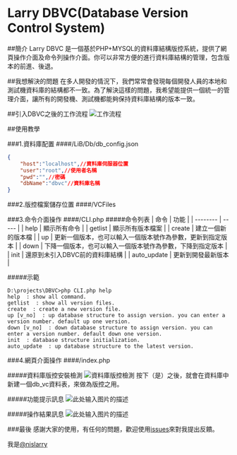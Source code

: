 # Larry DBVC(Database Version Control System)

##簡介
Larry DBVC 是一個基於PHP+MYSQL的資料庫結構版控系統，提供了網頁操作介面及命令列操作介面。你可以非常方便的進行資料庫結構的管理，包含版本的前進、後退。

##我想解決的問題
在多人開發的情況下，我們常常會發現每個開發人員的本地和測試機資料庫的結構都不一致。為了解決這樣的問題，我希望能提供一個統一的管理介面，讓所有的開發機、測試機都能夠保持資料庫結構的版本一致。

##引入DBVC之後的工作流程
![工作流程][1]



##使用教學

###1.資料庫配置
####/LiB/Db/db_config.json
```json
{
	"host":"localhost",//資料庫伺服器位置
	"user":"root",//使用者名稱
	"pwd":"",//密碼
	"dbName":"dbvc"//資料庫名稱
}
```

###2.版控檔案儲存位置
####/VCFiles

###3.命令介面操作
####/CLI.php
#####命令列表
| 命令        | 功能   |
| --------   | -----  |
| help     | 顯示所有命令 |
| getlist        |   顯示所有版本檔案   |
| create        |    建立一個新的版本檔    |
| up          |    更新一個版本，也可以輸入一個版本號作為參數，更新到指定版本    |
| down        |    下降一個版本，也可以輸入一個版本號作為參數，下降到指定版本    |
| init        |    還原到未引入DBVC前的資料庫結構    |
| auto_update        |    更新到開發最新版本    |

#####示範
```
D:\projects\DBVC>php CLI.php help
help  : show all command.
getlist  : show all version files.
create  : create a new version file.
up [v_no]  : up database structure to assign version. you can enter a version number. default up one version.
down [v_no]  : down database structure to assign version. you can enter a version number. default down one version.
init  : database structure initialization.
auto_update  : up database structure to the latest version.
```

###4.網頁介面操作
####/index.php

#####資料庫版控安裝檢測
![資料庫版控檢測][2]
按下（是）之後，就會在資料庫中新建一個db_vc資料表，來做為版控之用。

#####功能提示訊息
![此处输入图片的描述][3]

#####操作結果訊息
![此处输入图片的描述][4]


###最後
感謝大家的使用，有任何的問題，歡迎使用[issues][5]來對我提出反饋。

我是[@nislarry][6]


  [1]: https://github.com/nisLarry/DBVC/blob/master/Design/UML/workflow/workflow.png
  [2]: https://github.com/nisLarry/DBVC/blob/master/Design/example/image1.png
  [3]: https://github.com/nisLarry/DBVC/blob/master/Design/example/image3.png
  [4]: https://github.com/nisLarry/DBVC/blob/master/Design/example/image2.png
  [5]: https://github.com/nisLarry/DBVC/issues
  [6]: https://github.com/nisLarry